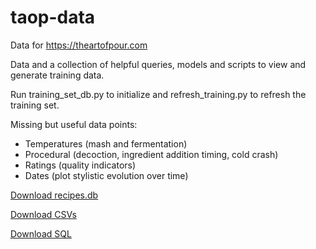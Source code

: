 # taop-data
Data for https://theartofpour.com

Data and a collection of helpful queries, models and scripts to view and generate training data.

Run training_set_db.py to initialize and refresh_training.py to refresh the training set.

Missing but useful data points:
* Temperatures (mash and fermentation)
* Procedural (decoction, ingredient addition timing, cold crash)
* Ratings (quality indicators)
* Dates (plot stylistic evolution over time)

[Download recipes.db](https://drive.google.com/file/d/1nRoN_vn7Nnjykh5hNQrKPqU-JDBHeFU2/view?usp=sharing)

[Download CSVs](https://drive.google.com/open?id=1HdmNgk7Ehk8ZSul3PMSO_H33le_iP2mW)

[Download SQL](https://drive.google.com/open?id=1jlGuaQ45VrxNA9KK43hDN_oGJwJg0J19)